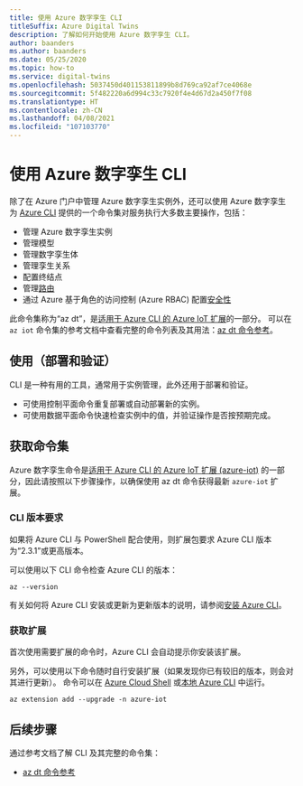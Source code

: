 ```yaml
---
title: 使用 Azure 数字孪生 CLI
titleSuffix: Azure Digital Twins
description: 了解如何开始使用 Azure 数字孪生 CLI。
author: baanders
ms.author: baanders
ms.date: 05/25/2020
ms.topic: how-to
ms.service: digital-twins
ms.openlocfilehash: 5037450d401153811899b8d769ca92af7ce4068e
ms.sourcegitcommit: 5f482220a6d994c33c7920f4e4d67d2a450f7f08
ms.translationtype: HT
ms.contentlocale: zh-CN
ms.lasthandoff: 04/08/2021
ms.locfileid: "107103770"
---
```

# <a name="use-the-azure-digital-twins-cli"></a>使用 Azure 数字孪生 CLI

除了在 Azure 门户中管理 Azure 数字孪生实例外，还可以使用 Azure 数字孪生为 [Azure CLI](/cli/azure/what-is-azure-cli) 提供的一个命令集对服务执行大多数主要操作，包括：
* 管理 Azure 数字孪生实例
* 管理模型
* 管理数字孪生体
* 管理孪生关系
* 配置终结点
* 管理[路由](concepts-route-events.md)
* 通过 Azure 基于角色的访问控制 (Azure RBAC) 配置[安全性](concepts-security.md)

此命令集称为“az dt”，是[适用于 Azure CLI 的 Azure IoT 扩展](https://github.com/Azure/azure-iot-cli-extension)的一部分。 可以在 `az iot` 命令集的参考文档中查看完整的命令列表及其用法：[az dt 命令参考](/cli/azure/dt)。

## <a name="uses-deploy-and-validate"></a>使用（部署和验证）

CLI 是一种有用的工具，通常用于实例管理，此外还用于部署和验证。
* 可使用控制平面命令重复部署或自动部署新的实例。
* 可使用数据平面命令快速检查实例中的值，并验证操作是否按预期完成。

## <a name="get-the-command-set"></a>获取命令集

Azure 数字孪生命令是[适用于 Azure CLI 的 Azure IoT 扩展 (azure-iot)](https://github.com/Azure/azure-iot-cli-extension) 的一部分，因此请按照以下步骤操作，以确保使用 az dt 命令获得最新 `azure-iot` 扩展。

### <a name="cli-version-requirements"></a>CLI 版本要求

如果将 Azure CLI 与 PowerShell 配合使用，则扩展包要求 Azure CLI 版本为“2.3.1”或更高版本。

可以使用以下 CLI 命令检查 Azure CLI 的版本：
```azurecli
az --version
```

有关如何将 Azure CLI 安装或更新为更新版本的说明，请参阅[安装 Azure CLI](/cli/azure/install-azure-cli)。

### <a name="get-the-extension"></a>获取扩展

首次使用需要扩展的命令时，Azure CLI 会自动提示你安装该扩展。

另外，可以使用以下命令随时自行安装扩展（如果发现你已有较旧的版本，则会对其进行更新）。 命令可以在 [Azure Cloud Shell](../cloud-shell/overview.md) 或[本地 Azure CLI](/cli/azure/install-azure-cli) 中运行。

```azurecli-interactive
az extension add --upgrade -n azure-iot
```

## <a name="next-steps"></a>后续步骤

通过参考文档了解 CLI 及其完整的命令集：
* [az dt 命令参考](/cli/azure/dt)